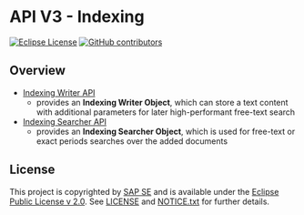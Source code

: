 # API V3 - Indexing

[![Eclipse License](http://img.shields.io/badge/license-Eclipse-brightgreen.svg)](LICENSE)
[![GitHub contributors](https://img.shields.io/github/contributors/dirigiblelabs/api-v3-indexing.svg)](https://github.com/dirigiblelabs/api-v3-indexing/graphs/contributors)

## Overview
* [Indexing Writer API](http://www.dirigible.io/api/indexing_writer.html)
  - provides an **Indexing Writer Object**, which can store a text content with additional parameters for later high-performant free-text search
* [Indexing Searcher API](http://www.dirigible.io/api/indexing_searcher.html)
  - provides an **Indexing Searcher Object**, which is used for free-text or exact periods searches over the added documents

## License
This project is copyrighted by [SAP SE](http://www.sap.com/) and is available under the [Eclipse Public License v 2.0](https://www.eclipse.org/legal/epl-v20.html). See [LICENSE](LICENSE) and [NOTICE.txt](NOTICE.txt) for further details.
